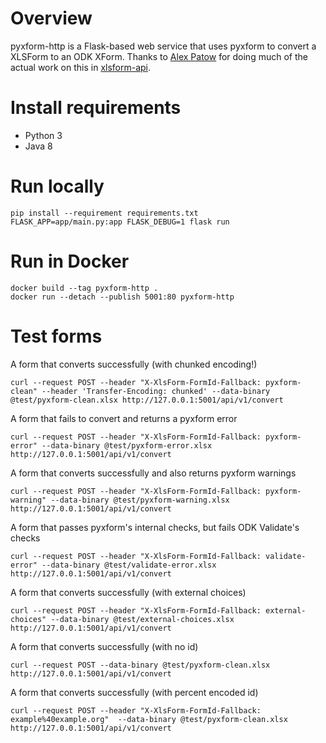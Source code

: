 # Overview
pyxform-http is a Flask-based web service that uses pyxform to convert a XLSForm to an ODK XForm. Thanks to [Alex Patow](https://www.alexpatow.com) for doing much of the actual work on this in [xlsform-api](https://github.com/alexpatow).

# Install requirements
* Python 3
* Java 8

# Run locally
```
pip install --requirement requirements.txt
FLASK_APP=app/main.py:app FLASK_DEBUG=1 flask run
```

# Run in Docker
```
docker build --tag pyxform-http .
docker run --detach --publish 5001:80 pyxform-http
```

# Test forms

A form that converts successfully (with chunked encoding!)
```
curl --request POST --header "X-XlsForm-FormId-Fallback: pyxform-clean" --header 'Transfer-Encoding: chunked' --data-binary @test/pyxform-clean.xlsx http://127.0.0.1:5001/api/v1/convert
```

A form that fails to convert and returns a pyxform error
```
curl --request POST --header "X-XlsForm-FormId-Fallback: pyxform-error" --data-binary @test/pyxform-error.xlsx http://127.0.0.1:5001/api/v1/convert
```

A form that converts successfully and also returns pyxform warnings
```
curl --request POST --header "X-XlsForm-FormId-Fallback: pyxform-warning" --data-binary @test/pyxform-warning.xlsx http://127.0.0.1:5001/api/v1/convert
```

A form that passes pyxform's internal checks, but fails ODK Validate's checks
```
curl --request POST --header "X-XlsForm-FormId-Fallback: validate-error" --data-binary @test/validate-error.xlsx http://127.0.0.1:5001/api/v1/convert
```

A form that converts successfully (with external choices)
```
curl --request POST --header "X-XlsForm-FormId-Fallback: external-choices" --data-binary @test/external-choices.xlsx http://127.0.0.1:5001/api/v1/convert
```

A form that converts successfully (with no id)
```
curl --request POST --data-binary @test/pyxform-clean.xlsx http://127.0.0.1:5001/api/v1/convert
```

A form that converts successfully (with percent encoded id)
```
curl --request POST --header "X-XlsForm-FormId-Fallback: example%40example.org"  --data-binary @test/pyxform-clean.xlsx http://127.0.0.1:5001/api/v1/convert
```
